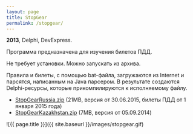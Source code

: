 ```yaml
---
layout: page
title: StopGear
permalink: /stopgear/
---
```


<b>2013</b>, Delphi, DevExpress.

Программа предназначена для изучения билетов ПДД.

Не требует установки. Можно запускать из архива.

Правила и билеты, с помощью bat-файла, загружаются из Internet и парсятся, написанным на Java парсером. В результате создаются Delphi-ресурсы, которые прикомпилируются к исполняемому файлу.

* [StopGearRussia.zip](https://docs.google.com/uc?id=0B1nIE1BTDG6zUDhCTFZVVjNDaW8&export=download) (21MB, версия от 30.06.2015, билеты ПДД от 1 января 2015 года)
* [StopGearKazakhstan.zip](https://docs.google.com/uc?id=0B1nIE1BTDG6zbWZ5XzZGekVCMVE&export=download) (7MB, версия от 05.09.2014)

![{{ page.title }}]({{ site.baseurl }}/images/stopgear.gif)
